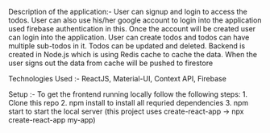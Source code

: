 Description of the application:- User can signup and login to access the todos. User can also use his/her google account to login into the application used firebase authentication in this. Once the account will be created user can login into the application. User can create todos and todos can have multiple sub-todos in it. Todos can be updated and deleted. Backend is created in Node.js which is using Redis cache to cache the data. When the user signs out the data from cache will be pushed to firestore


Technologies Used :- ReactJS, Material-UI, Context API, Firebase


Setup :- To get the frontend running locally follow the following steps:
            1. Clone this repo
            2. npm install to install all requried dependencies
            3. npm start to start the local server (this project uses create-react-app -> 
                npx create-react-app my-app)